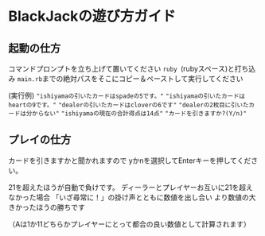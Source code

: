 # BlackJackの遊び方ガイド

## 起動の仕方
コマンドプロンプトを立ち上げて置いてください
`ruby `(rubyスペース)と打ち込み
`main.rb`までの絶対パスをそこにコピー＆ペーストして実行してください

(実行例)
`"ishiyamaの引いたカードはspadeの5です。"`
`"ishiyamaの引いたカードはheartの9です。"`
`"dealerの引いたカードはcloverの6です"`
`"dealerの2枚目に引いたカードは分からない"`
`"ishiyamaの現在の合計得点は14点"`
`"カードを引きますか?(Y/n)"`

## プレイの仕方
カードを引きますかと聞かれますので
yかnを選択してEnterキーを押してください。

21を超えたほうが自動で負けです。
ディーラーとプレイヤーお互いに21を超えなかった場合
「いざ尋常に！」の掛け声とともに数値を出し合い
より数値の大きかったほうの勝ちです

（Aは1か11どちらかプレイヤーにとって都合の良い数値として計算されます）


